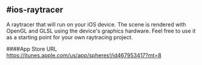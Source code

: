 #ios-raytracer
-
A raytracer that will run on your iOS device. The scene is rendered with OpenGL and GLSL using the device's graphics hardware. Feel free to use it as a starting point for your own raytracing project.

####App Store URL
https://itunes.apple.com/us/app/spheres!/id467953417?mt=8
